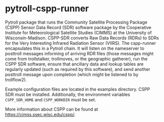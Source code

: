 # pytroll-cspp-runner

Pytroll package that runs the Community Satellite Processing Package
(CSPP) Sensor Data Record (SDR) software package by the Cooperative
Institute for Meteorological Satellite Studies (CIMMS) at the University
of Wisconsin-Madison.  CSPP-SDR converts Raw Data Records (RDRs)
to SDRs for the Very Interesting Infrared Radiation Sensor (VIIRS).
The cspp-runner encapsulates this in a Pytroll chain.  It will listen
on the nameserver to posttroll messages informing of arriving RDR
files (those messages might come from trollstalker, trollmoves, or the
geographic gatherer), run the CSPP SDR software, ensure that ancillary
data and lookup tables are regularly updated (such as required by this
software), and send another posttroll message upon completion (which
might be listened to by trollflow2).

Example configuration files are located in the examples directory.  CSPP SDR
must be installed.  Additionally, the environment variables `CSPP_SDR_HOME` and
`CSPP_WORKDIR` must be set.

More information about CSPP can be found at https://cimss.ssec.wisc.edu/cspp/.
